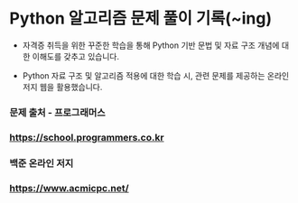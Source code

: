 
# Python 알고리즘 문제 풀이 기록(~ing)

* 자격증 취득을 위한 꾸준한 학습을 통해 Python 기반 문법 및 자료 구조 개념에 대한 이해도를 갖추고 있습니다.

* Python 자료 구조 및 알고리즘 적용에 대한 학습 시, 관련 문제를 제공하는 온라인 저지 웹을 활용했습니다.

### 문제 출처 - 프로그래머스
### https://school.programmers.co.kr
### 백준 온라인 저지
### https://www.acmicpc.net/
